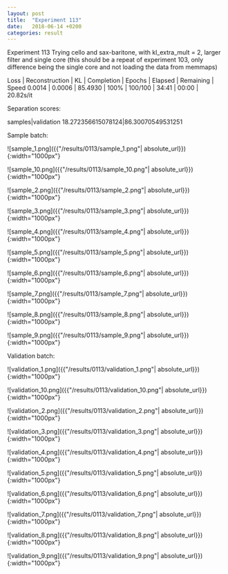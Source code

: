 ```yaml
---
layout: post
title:  "Experiment 113"
date:   2018-06-14 +0200
categories: result
---
```

Experiment 113
Trying cello and sax-baritone, with kl_extra_mult = 2, larger filter and single core
(this should be a repeat of experiment 103, only difference being the single core and not loading the data from memmaps)

Loss | Reconstruction | KL | Completion | Epochs | Elapsed | Remaining | Speed
0.0014 | 0.0006 | 85.4930 | 100% | 100/100 | 34:41 | 00:00 | 20.82s/it

Separation scores:

samples|validation
18.272356615078124|86.30070549531251

Sample batch:

![sample_1.png]({{"/results/0113/sample_1.png"| absolute_url}}){:width="1000px"}

![sample_10.png]({{"/results/0113/sample_10.png"| absolute_url}}){:width="1000px"}

![sample_2.png]({{"/results/0113/sample_2.png"| absolute_url}}){:width="1000px"}

![sample_3.png]({{"/results/0113/sample_3.png"| absolute_url}}){:width="1000px"}

![sample_4.png]({{"/results/0113/sample_4.png"| absolute_url}}){:width="1000px"}

![sample_5.png]({{"/results/0113/sample_5.png"| absolute_url}}){:width="1000px"}

![sample_6.png]({{"/results/0113/sample_6.png"| absolute_url}}){:width="1000px"}

![sample_7.png]({{"/results/0113/sample_7.png"| absolute_url}}){:width="1000px"}

![sample_8.png]({{"/results/0113/sample_8.png"| absolute_url}}){:width="1000px"}

![sample_9.png]({{"/results/0113/sample_9.png"| absolute_url}}){:width="1000px"}

Validation batch:

![validation_1.png]({{"/results/0113/validation_1.png"| absolute_url}}){:width="1000px"}

![validation_10.png]({{"/results/0113/validation_10.png"| absolute_url}}){:width="1000px"}

![validation_2.png]({{"/results/0113/validation_2.png"| absolute_url}}){:width="1000px"}

![validation_3.png]({{"/results/0113/validation_3.png"| absolute_url}}){:width="1000px"}

![validation_4.png]({{"/results/0113/validation_4.png"| absolute_url}}){:width="1000px"}

![validation_5.png]({{"/results/0113/validation_5.png"| absolute_url}}){:width="1000px"}

![validation_6.png]({{"/results/0113/validation_6.png"| absolute_url}}){:width="1000px"}

![validation_7.png]({{"/results/0113/validation_7.png"| absolute_url}}){:width="1000px"}

![validation_8.png]({{"/results/0113/validation_8.png"| absolute_url}}){:width="1000px"}

![validation_9.png]({{"/results/0113/validation_9.png"| absolute_url}}){:width="1000px"}
